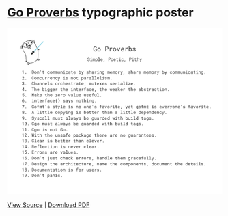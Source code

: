 # [Go Proverbs](https://go-proverbs.github.io/) typographic poster

<kbd><a href="/Go%20Proverbs.pdf"><img src="/Go%20Proverbs%20(72dpi).png" /></a></kbd>

[View Source](https://docs.google.com/document/d/1fjxvwwldiW8zpuHuWgVHY9McJlYIIngh4JhM3I4C4ak/edit?usp=sharing) | [Download PDF](https://github.com/BeyondCodeBootcamp/go-proverbs/raw/main/Go%20Proverbs.pdf)
